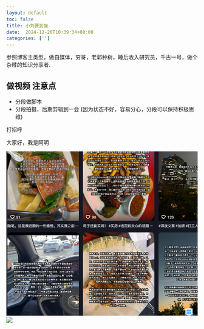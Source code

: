 ```yaml
---
layout: default
toc: false
title: 小刘要变强
date:  2024-12-20T10:39:34+08:00
categories: ['']
---
```


参照博客主类型，做自媒体，穷哥，老郭种树，睡后收入研究员，千古一号，做个杂糅的知识分享者.


<!--more-->

## 做视频 注意点  

- 分段做脚本
- 分段拍摄，后期剪辑到一会 (因为状态不好，容易分心，分段可以保持积极思维)

打招呼

大家好，我是阿明

![](images/2024-12-20-10-39-53.png)
![](../images/2024-12-20-10-39-53.png)